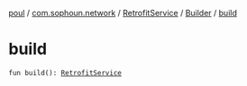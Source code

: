 [poul](../../../index.md) / [com.sophoun.network](../../index.md) / [RetrofitService](../index.md) / [Builder](index.md) / [build](./build.md)

# build

`fun build(): `[`RetrofitService`](../index.md)